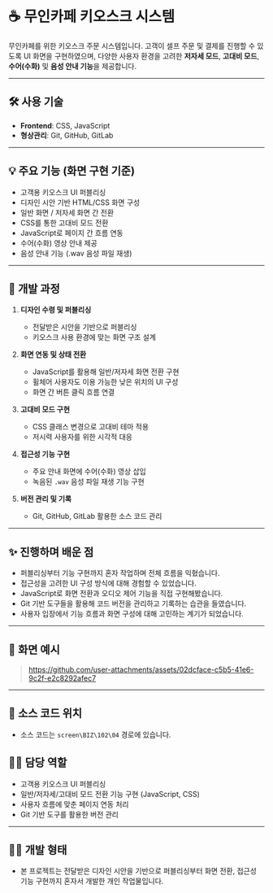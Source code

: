 # ☕ 무인카페 키오스크 시스템

무인카페를 위한 키오스크 주문 시스템입니다. 고객이 셀프 주문 및 결제를 진행할 수 있도록 UI 화면을 구현하였으며, 다양한 사용자 환경을 고려한 **저자세 모드**, **고대비 모드**, **수어(수화)** 및 **음성 안내 기능**을 제공합니다.

---

## 🛠️ 사용 기술

- **Frontend**: CSS, JavaScript  
- **형상관리**: Git, GitHub, GitLab  

---

## 💡 주요 기능 (화면 구현 기준)

- 고객용 키오스크 UI 퍼블리싱
- 디자인 시안 기반 HTML/CSS 화면 구성
- 일반 화면 / 저자세 화면 간 전환 
- CSS를 통한 고대비 모드 전환
- JavaScript로 페이지 간 흐름 연동
- 수어(수화) 영상 안내 제공
- 음성 안내 기능 (.wav 음성 파일 재생)


---

## 🧩 개발 과정

1. **디자인 수령 및 퍼블리싱**  
   - 전달받은 시안을 기반으로 퍼블리싱  
   - 키오스크 사용 환경에 맞는 화면 구조 설계

2. **화면 연동 및 상태 전환**  
   - JavaScript를 활용해 일반/저자세 화면 전환 구현  
   - 휠체어 사용자도 이용 가능한 낮은 위치의 UI 구성  
   - 화면 간 버튼 클릭 흐름 연결

3. **고대비 모드 구현**  
   - CSS 클래스 변경으로 고대비 테마 적용  
   - 저시력 사용자를 위한 시각적 대응

4. **접근성 기능 구현**  
   - 주요 안내 화면에 수어(수화) 영상 삽입  
   - 녹음된 `.wav` 음성 파일 재생 기능 구현

5. **버전 관리 및 기록**  
   - Git, GitHub, GitLab 활용한 소스 코드 관리

---

## ✨ 진행하며 배운 점

- 퍼블리싱부터 기능 구현까지 혼자 작업하며 전체 흐름을 익혔습니다.  
- 접근성을 고려한 UI 구성 방식에 대해 경험할 수 있었습니다.  
- JavaScript로 화면 전환과 오디오 제어 기능을 직접 구현해봤습니다.  
- Git 기반 도구들을 활용해 코드 버전을 관리하고 기록하는 습관을 들였습니다.  
- 사용자 입장에서 기능 흐름과 화면 구성에 대해 고민하는 계기가 되었습니다.

---

## 📸 화면 예시

> https://github.com/user-attachments/assets/02dcface-c5b5-41e6-9c2f-e2c8292afec7

---

## 📂 소스 코드 위치

- 소스 코드는 `screen\BIZ\102\04` 경로에 있습니다.

## 🙋‍♀️ 담당 역할

- 고객용 키오스크 UI 퍼블리싱
- 일반/저자세/고대비 모드 전환 기능 구현 (JavaScript, CSS)  
- 사용자 흐름에 맞춘 페이지 연동 처리  
- Git 기반 도구를 활용한 버전 관리

---

## 🧑‍💻 개발 형태

- 본 프로젝트는 전달받은 디자인 시안을 기반으로 퍼블리싱부터 화면 전환, 접근성 기능 구현까지 혼자서 개발한 개인 작업물입니다.
